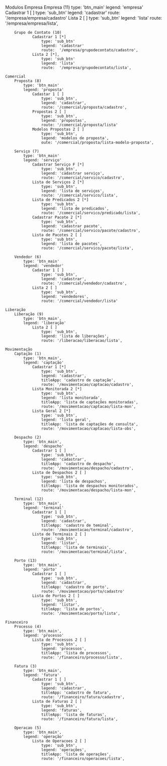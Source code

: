 Modulos
    Empresa
        Empresa (11)
            type: 'btn_main'
            legend: 'empresa'
                Cadastrar 1 [ ]
                    type: 'sub_btn'
                    legend: 'cadastrar'
                    route:  '/empresa/empresa/cadastro'
                Lista 2 [ ]
                    type: 'sub_btn'
                    legend: 'lista'
                    route:  '/empresa/empresa/lista',
        
        Grupo de Contato (10) 
                Cadastrar 1 [*]
                    type: 'sub_btn'
                    legend: 'cadastrar'
                    route:  '/empresa/grupodecontato/cadastro',
                Lista 2 [*],
                    type: 'sub_btn'
                    legend: 'lista'
                    route:  '/empresa/grupodecontato/lista',
    
    Comercial
        Proposta (8)
            type: 'btn_main'
            legend: 'proposta'
                Cadastar 1 [ ]
                    type: 'sub_btn',
                    legend: 'cadastrar',
                    route: '/comercial/proposta/cadastro',
                Propostas 2 [ ]
                    type: 'sub_btn',
                    legend: 'propostas',
                    route: '/comercial/proposta/lista'
                Modelos Propostas 2 [ ]
                    type: 'sub_btn',
                    legend: 'modelos de proposta',
                    oute: '/comercial/proposta/lista-modelo-proposta',
        
        Serviço (7)
            type: 'btn_main'
            legend: 'serviço'
                Cadastrar Serviço F [*]
                    type: 'sub_btn',
                    legend: 'cadastrar serviço',
                    route: '/comercial/servico/cadastro',
                Lista de Serviços 2 [*]
                    type: 'sub_btn',
                    legend: 'lista de serviços',
                    route: '/comercial/servico/lista',
                Lista de Predicados 2 [*]
                    type: 'sub_btn',
                    legend: 'lista de predicados',
                    route: '/comercial/servico/predicado/lista',
                Cadastrar Pacote 2 [*]
                    type: 'sub_btn',
                    legend: 'cadastrar pacote',
                    route: '/comercial/servico/pacote/cadastro',
                Lista de Pacotes 2 [ ]
                    type: 'sub_btn',
                    legend: 'lista de pacotes',
                    route: '/comercial/servico/pacote/lista',
        
        Vendedor (6)
            type: 'btn_main'
            legend: 'vendedor'
                Cadastar 1 [ ]
                    type: 'sub_btn',
                    legend: 'cadastrar',
                    route: '/comercial/vendedor/cadastro',
                Lista 2 [ ]
                    type: 'sub_btn',
                    legend: 'vendedores',
                    route: '/comercial/vendedor/lista'

    Liberação 
        Liberação (9)
            type: 'btn_main',
            legend: 'liberação'
                Lista 2 [ ]
                    type: 'sub_btn',
                    legend: 'lista de liberações',
                    route: '/liberacao/liberacao/lista',

    Movimentação
        Captação (1)
            type: 'btn_main',
            legend: 'captação'
                Cadastrar 1 [*]
                    type: 'sub_btn',
                    legend: 'cadastrar',
                    titleApp: 'cadastro de captação',
                    route: '/movimentacao/captacao/cadastro',
                Lista Monitorada 2 [*]
                    type: 'sub_btn',
                    legend: 'lista monitorada',
                    titleApp: 'lista de captações monitoradas',
                    route: '/movimentacao/captacao/lista-mon',
                Lista Geral 2 [*]
                    type: 'sub_btn',
                    legend: 'lista geral',
                    titleApp: 'lista de captações de consulta',
                    route: '/movimentacao/captacao/lista-obs',

        Despacho (2)
            type: 'btn_main',
            legend: 'despacho'
                Cadastrar 1 [ ]
                    type: 'sub_btn',
                    legend: 'cadastrar',
                    titleApp: 'cadastro de despacho',
                    route: '/movimentacao/despacho/cadastro',
                Lista de Despachos 2 [ ]
                    type: 'sub_btn',
                    legend: 'lista de despachos',
                    titleApp: 'lista de despachos monitorados',
                    route: '/movimentacao/despacho/lista-mon',
        
        Terminal (12)
            type: 'btn_main',
            legend: 'terminal'
                Cadastrar 1 [ ]
                    type: 'sub_btn',
                    legend: 'cadastrar',
                    titleApp: 'cadastro de teminal',
                    route: '/movimentacao/terminal/cadastro',
                Lista de Terminais 2 [ ]
                    type: 'sub_btn',
                    legend: 'listar',
                    titleApp: 'lista de terminais',
                    route: '/movimentacao/terminal/lista',
        
        Porto (13)
            type: 'btn_main',
            legend: 'porto'
                Cadastrar 1 [ ]
                    type: 'sub_btn',
                    legend: 'cadastrar',
                    titleApp: 'cadastro de porto',
                    route: '/movimentacao/porto/cadastro'
                Lista de Portos 2 [ ]
                    type: 'sub_btn',
                    legend: 'listar',
                    titleApp: 'lista de portos',
                    route: '/movimentacao/porto/lista',

    Financeiro
        Processo (4)
            type: 'btn_main',
            legend: 'processo'
                Lista de Processos 2 [ ]
                    type: 'sub_btn',
                    legend: 'processos',
                    titleApp: 'lista de processos',
                    route: '/financeiro/processo/lista',
        
        Fatura (3)
            type: 'btn_main',
            legend: 'fatura'
                Cadastrar 1 [ ]
                    type: 'sub_btn',
                    legend: 'cadastrar',
                    titleApp: 'cadastro de fatura',
                    route: '/financeiro/fatura/cadastro',
                Lista de Faturas 2 [ ]
                    type: 'sub_btn',
                    legend: 'faturas',
                    titleApp: 'lista de faturas',
                    route: '/financeiro/fatura/lista',
        
        Operacao (5)
            type: 'btn_main',
            legend: 'operação'
                Lista de Operacoes 2 [ ]
                    type: 'sub_btn',
                    legend: 'operações',
                    titleApp: 'lista de operações',
                    route: '/financeiro/operacoes/lista',
            
      